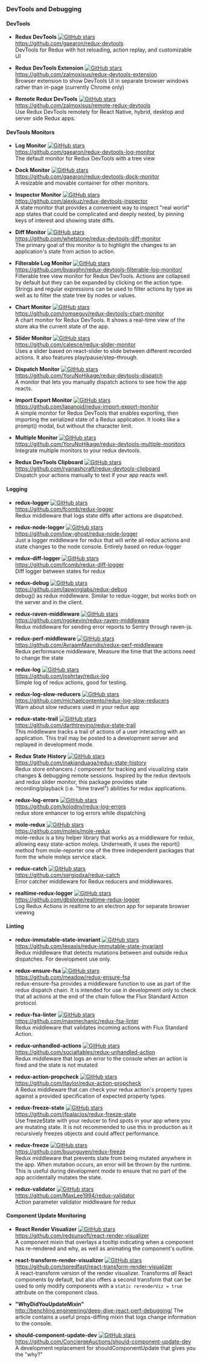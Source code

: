 ### DevTools and Debugging


#### DevTools

- **Redux DevTools** [![GitHub stars](https://img.shields.io/github/stars/gaearon/redux-devtools.svg?style=social&label=Star&maxAge=2592000)](https://github.com/gaearon/redux-devtools)  
  https://github.com/gaearon/redux-devtools  
  DevTools for Redux with hot reloading, action replay, and customizable UI 
  
- **Redux DevTools Extension** [![GitHub stars](https://img.shields.io/github/stars/zalmoxisus/redux-devtools-extension.svg?style=social&label=Star&maxAge=2592000)](https://github.com/zalmoxisus/redux-devtools-extension)  
  https://github.com/zalmoxisus/redux-devtools-extension  
  Browser extension to show DevTools UI in separate browser windows rather than in-page (currently Chrome only)
  
- **Remote Redux DevTools** [![GitHub stars](https://img.shields.io/github/stars/zalmoxisus/remote-redux-devtools.svg?style=social&label=Star&maxAge=2592000)](https://github.com/zalmoxisus/remote-redux-devtools)  
  https://github.com/zalmoxisus/remote-redux-devtools  
  Use Redux DevTools remotely for React Native, hybrid, desktop and server side Redux apps.
  
  
#### DevTools Monitors

- **Log Monitor** [![GitHub stars](https://img.shields.io/github/stars/gaearon/redux-devtools-log-monitor.svg?style=social&label=Star&maxAge=2592000)](https://github.com/gaearon/redux-devtools-log-monitor)  
  https://github.com/gaearon/redux-devtools-log-monitor  
  The default monitor for Redux DevTools with a tree view
  
- **Dock Monitor** [![GitHub stars](https://img.shields.io/github/stars/gaearon/redux-devtools-dock-monitor.svg?style=social&label=Star&maxAge=2592000)](https://github.com/gaearon/redux-devtools-dock-monitor)  
  https://github.com/gaearon/redux-devtools-dock-monitor  
  A resizable and movable container for other monitors.

- **Inspector Monitor** [![GitHub stars](https://img.shields.io/github/stars/alexkuz/redux-devtools-inspector.svg?style=social&label=Star&maxAge=2592000)](https://github.com/alexkuz/redux-devtools-inspector)  
  https://github.com/alexkuz/redux-devtools-inspector  
  A state monitor that provides a convenient way to inspect "real world" app states that could be complicated and deeply nested, by pinning keys of interest and showing state diffs.
  
- **Diff Monitor** [![GitHub stars](https://img.shields.io/github/stars/whetstone/redux-devtools-diff-monitor.svg?style=social&label=Star&maxAge=2592000)](https://github.com/whetstone/redux-devtools-diff-monitor)  
  https://github.com/whetstone/redux-devtools-diff-monitor  
  The primary goal of this monitor is to highlight the changes to an application's state from action to action.
  
- **Filterable Log Monitor** [![GitHub stars](https://img.shields.io/github/stars/bvaughn/redux-devtools-filterable-log-monitor/.svg?style=social&label=Star&maxAge=2592000)](https://github.com/bvaughn/redux-devtools-filterable-log-monitor/)  
  https://github.com/bvaughn/redux-devtools-filterable-log-monitor/  
  Filterable tree view monitor for Redux DevTools.  Actions are collapsed by default but they can be expanded by clicking on the action type. Strings and regular expressions can be used to filter actions by type as well as to filter the state tree by nodes or values.
  
- **Chart Monitor** [![GitHub stars](https://img.shields.io/github/stars/romseguy/redux-devtools-chart-monitor.svg?style=social&label=Star&maxAge=2592000)](https://github.com/romseguy/redux-devtools-chart-monitor)  
  https://github.com/romseguy/redux-devtools-chart-monitor  
  A chart monitor for Redux DevTools.  It shows a real-time view of the store aka the current state of the app.
  
- **Slider Monitor** [![GitHub stars](https://img.shields.io/github/stars/calesce/redux-slider-monitor.svg?style=social&label=Star&maxAge=2592000)](https://github.com/calesce/redux-slider-monitor)  
  https://github.com/calesce/redux-slider-monitor  
  Uses a slider based on react-slider to slide between different recorded actions. It also features play/pause/step-through.
  
- **Dispatch Monitor** [![GitHub stars](https://img.shields.io/github/stars/YoruNoHikage/redux-devtools-dispatch.svg?style=social&label=Star&maxAge=2592000)](https://github.com/YoruNoHikage/redux-devtools-dispatch)  
  https://github.com/YoruNoHikage/redux-devtools-dispatch  
  A monitor that lets you manually dispatch actions to see how the app reacts.
  
- **Import Export Monitor** [![GitHub stars](https://img.shields.io/github/stars/lapanoid/redux-import-export-monitor.svg?style=social&label=Star&maxAge=2592000)](https://github.com/lapanoid/redux-import-export-monitor)  
  https://github.com/lapanoid/redux-import-export-monitor  
  A simple monitor for Redux DevTools that enables exporting, then importing the serialized state of a Redux application. It looks like a prompt() modal, but without the character limit.
  
- **Multiple Monitor** [![GitHub stars](https://img.shields.io/github/stars/YoruNoHikage/redux-devtools-multiple-monitors.svg?style=social&label=Star&maxAge=2592000)](https://github.com/YoruNoHikage/redux-devtools-multiple-monitors)  
  https://github.com/YoruNoHikage/redux-devtools-multiple-monitors  
  Integrate multiple monitors to your redux devtools.
  
- **Redux DevTools Clipboard** [![GitHub stars](https://img.shields.io/github/stars/ryanashcraft/redux-devtools-clipboard.svg?style=social&label=Star&maxAge=2592000)](https://github.com/ryanashcraft/redux-devtools-clipboard)  
  https://github.com/ryanashcraft/redux-devtools-clipboard  
  Dispatch your actions manually to test if your app reacts well.
  

#### Logging
  
- **redux-logger** [![GitHub stars](https://img.shields.io/github/stars/fcomb/redux-logger.svg?style=social&label=Star&maxAge=2592000)](https://github.com/fcomb/redux-logger)  
  https://github.com/fcomb/redux-logger  
  Redux middleware that logs state diffs after actions are dispatched.
  
- **redux-node-logger** [![GitHub stars](https://img.shields.io/github/stars/low-ghost/redux-node-logger.svg?style=social&label=Star&maxAge=2592000)](https://github.com/low-ghost/redux-node-logger)  
  https://github.com/low-ghost/redux-node-logger  
  Just a logger middleware for redux that will write all redux actions and state changes to the node console. Entirely based on redux-logger
  
- **redux-diff-logger** [![GitHub stars](https://img.shields.io/github/stars/fcomb/redux-diff-logger.svg?style=social&label=Star&maxAge=2592000)](https://github.com/fcomb/redux-diff-logger)  
  https://github.com/fcomb/redux-diff-logger  
  Diff logger between states for redux
  
- **redux-debug** [![GitHub stars](https://img.shields.io/github/stars/lapwinglabs/redux-debug.svg?style=social&label=Star&maxAge=2592000)](https://github.com/lapwinglabs/redux-debug)  
  https://github.com/lapwinglabs/redux-debug  
  debug() as redux middleware. Similar to redux-logger, but works both on the server and in the client.
  
- **redux-raven-middleware** [![GitHub stars](https://img.shields.io/github/stars/ngokevin/redux-raven-middleware.svg?style=social&label=Star&maxAge=2592000)](https://github.com/ngokevin/redux-raven-middleware)  
  https://github.com/ngokevin/redux-raven-middleware  
  Redux middleware for sending error reports to Sentry through raven-js.
  
- **redux-perf-middleware** [![GitHub stars](https://img.shields.io/github/stars/AvraamMavridis/redux-perf-middleware.svg?style=social&label=Star&maxAge=2592000)](https://github.com/AvraamMavridis/redux-perf-middleware)  
  https://github.com/AvraamMavridis/redux-perf-middleware  
  Redux performance middleware, Measure the time that the actions need to change the state
  
- **redux-log** [![GitHub stars](https://img.shields.io/github/stars/joshrtay/redux-log.svg?style=social&label=Star&maxAge=2592000)](https://github.com/joshrtay/redux-log)  
  https://github.com/joshrtay/redux-log  
  Simple log of redux actions, good for testing.
  
- **redux-log-slow-reducers** [![GitHub stars](https://img.shields.io/github/stars/michaelcontento/redux-log-slow-reducers.svg?style=social&label=Star&maxAge=2592000)](https://github.com/michaelcontento/redux-log-slow-reducers)  
  https://github.com/michaelcontento/redux-log-slow-reducers  
  Warn about slow reducers used in your redux app
  
- **redux-state-trail** [![GitHub stars](https://img.shields.io/github/stars/darthtrevino/redux-state-trail.svg?style=social&label=Star&maxAge=2592000)](https://github.com/darthtrevino/redux-state-trail)  
  https://github.com/darthtrevino/redux-state-trail  
  This middleware tracks a trail of actions of a user interacting with an application. This trail may be posted to a development server and replayed in development mode.
  
- **Redux State History** [![GitHub stars](https://img.shields.io/github/stars/inakianduaga/redux-state-history.svg?style=social&label=Star&maxAge=2592000)](https://github.com/inakianduaga/redux-state-history)  
  https://github.com/inakianduaga/redux-state-history  
  Redux store enhancers / component for tracking and visualizing state changes & debugging remote sessions.  Inspired by the redux devtools and redux slider monitor, this package provides state recording/playback (i.e. "time travel") abilities for redux applications.
  
- **redux-log-errors** [![GitHub stars](https://img.shields.io/github/stars/kolodny/redux-log-errors.svg?style=social&label=Star&maxAge=2592000)](https://github.com/kolodny/redux-log-errors)  
  https://github.com/kolodny/redux-log-errors  
  redux store enhancer to log errors while dispatching
  
- **mole-redux** [![GitHub stars](https://img.shields.io/github/stars/molejs/mole-redux.svg?style=social&label=Star&maxAge=2592000)](https://github.com/molejs/mole-redux)  
  https://github.com/molejs/mole-redux  
  mole-redux is a tiny helper library that works as a middleware for redux, allowing easy state-action molejs. Underneath, it uses the report() method from mole-reporter one of the three independent packages that form the whole molejs service stack.
  
- **redux-catch** [![GitHub stars](https://img.shields.io/github/stars/sergiodxa/redux-catch.svg?style=social&label=Star&maxAge=2592000)](https://github.com/sergiodxa/redux-catch)  
  https://github.com/sergiodxa/redux-catch  
  Error catcher middleware for Redux reducers and middlewares.
  
- **realtime-redux-logger** [![GitHub stars](https://img.shields.io/github/stars/dbslone/realtime-redux-logger.svg?style=social&label=Star&maxAge=2592000)](https://github.com/dbslone/realtime-redux-logger)  
  https://github.com/dbslone/realtime-redux-logger  
  Log Redux Actions in realtime to an electron app for separate browser viewing
  
  
 #### Linting
 
- **redux-immutable-state-invariant** [![GitHub stars](https://img.shields.io/github/stars/leoasis/redux-immutable-state-invariant.svg?style=social&label=Star&maxAge=2592000)](https://github.com/leoasis/redux-immutable-state-invariant)  
  https://github.com/leoasis/redux-immutable-state-invariant  
  Redux middleware that detects mutations between and outside redux dispatches. For development use only.
  
- **redux-ensure-fsa** [![GitHub stars](https://img.shields.io/github/stars/meadow/redux-ensure-fsa.svg?style=social&label=Star&maxAge=2592000)](https://github.com/meadow/redux-ensure-fsa)  
  https://github.com/meadow/redux-ensure-fsa  
  redux-ensure-fsa provides a middleware function to use as part of the redux dispatch chain. It is intended for use in development only to check that all actions at the end of the chain follow the Flux Standard Action protocol.
  
- **redux-fsa-linter** [![GitHub stars](https://img.shields.io/github/stars/maxmechanic/redux-fsa-linter.svg?style=social&label=Star&maxAge=2592000)](https://github.com/maxmechanic/redux-fsa-linter)  
  https://github.com/maxmechanic/redux-fsa-linter  
  Redux middleware that validates incoming actions with Flux Standard Action. 
  
- **redux-unhandled-actions** [![GitHub stars](https://img.shields.io/github/stars/socialtables/redux-unhandled-action.svg?style=social&label=Star&maxAge=2592000)](https://github.com/socialtables/redux-unhandled-action)  
  https://github.com/socialtables/redux-unhandled-action  
  Redux middleware that logs an error to the console when an action is fired and the state is not mutated
  
- **redux-action-propcheck** [![GitHub stars](https://img.shields.io/github/stars/itaylor/redux-action-propcheck.svg?style=social&label=Star&maxAge=2592000)](https://github.com/itaylor/redux-action-propcheck)  
  https://github.com/itaylor/redux-action-propcheck  
  A Redux middleware that can check your redux action's property types against a provided specification of expected property types.
  
- **redux-freeze-state** [![GitHub stars](https://img.shields.io/github/stars/jfpalacios/redux-freeze-state.svg?style=social&label=Star&maxAge=2592000)](https://github.com/jfpalacios/redux-freeze-state)  
  https://github.com/jfpalacios/redux-freeze-state  
  Use freezeState with your reducer to find spots in your app where you are mutating state. It is not recommended to use this in production as it recursively freezes objects and could affect performance.
  
- **redux-freeze** [![GitHub stars](https://img.shields.io/github/stars/buunguyen/redux-freeze.svg?style=social&label=Star&maxAge=2592000)](https://github.com/buunguyen/redux-freeze)  
  https://github.com/buunguyen/redux-freeze  
  Redux middleware that prevents state from being mutated anywhere in the app. When mutation occurs, an error will be thrown by the runtime. This is useful during development mode to ensure that no part of the app accidentally mutates the state.
  
- **redux-validator** [![GitHub stars](https://img.shields.io/github/stars/MaxLee1994/redux-validator.svg?style=social&label=Star&maxAge=2592000)](https://github.com/MaxLee1994/redux-validator)  
  https://github.com/MaxLee1994/redux-validator  
  Action parameter validator middleware for redux



#### Component Update Monitoring

- **React Render Visualizer** [![GitHub stars](https://img.shields.io/github/stars/redsunsoft/react-render-visualizer.svg?style=social&label=Star&maxAge=2592000)](https://github.com/redsunsoft/react-render-visualizer)  
  https://github.com/redsunsoft/react-render-visualizer  
  A component mixin that overlays a tooltip indicating when a component has re-rendered and why, as well as animating the component's outline.

- **react-transform-render-visualizer** [![GitHub stars](https://img.shields.io/github/stars/spredfast/react-transform-render-visualizer.svg?style=social&label=Star&maxAge=2592000)](https://github.com/spredfast/react-transform-render-visualizer)  
  https://github.com/spredfast/react-transform-render-visualizer  
  A react-transform version of the render visualizer.  Transforms *all* React components by default, but also offers a second transform that can be used to only modify components with a `static rerenderViz = true` attribute on the component class.

- **"WhyDidYouUpdateMixin"**  
   http://benchling.engineering/deep-dive-react-perf-debugging/
  The article contains a useful props-diffing mixin that logs change information to the console.

- **should-component-update-dev** [![GitHub stars](https://img.shields.io/github/stars/ConciergeAuctions/should-component-update-dev.svg?style=social&label=Star&maxAge=2592000)](https://github.com/ConciergeAuctions/should-component-update-dev)  
  https://github.com/ConciergeAuctions/should-component-update-dev  
  A development replacement for shouldComponentUpdate that gives you the "why?"
